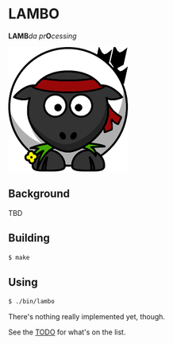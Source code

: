 # LAMBO

<strong>LAMB</strong><em>da pr</em><strong>O</strong><em>cessing</em>

<img src="resources/images/Lambo-x250.png" />

## Background

TBD

## Building

```bash
$ make
```

## Using

```bash
$ ./bin/lambo
```

There's nothing really implemented yet, though.

See the [TODO](TODO.md) for what's on the list.

